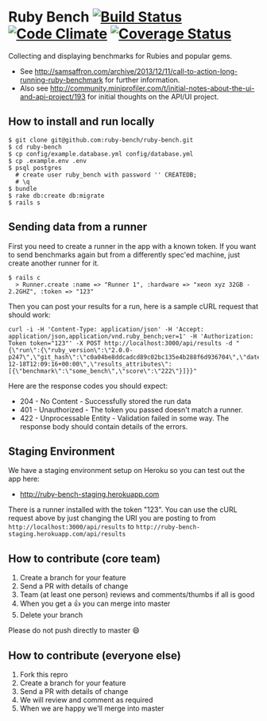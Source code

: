 Ruby Bench [![Build Status](https://travis-ci.org/ruby-bench/ruby-bench.png?branch=master)](https://travis-ci.org/ruby-bench/ruby-bench) [![Code Climate](https://codeclimate.com/github/ruby-bench/ruby-bench.png)](https://codeclimate.com/github/ruby-bench/ruby-bench) [![Coverage Status](https://coveralls.io/repos/ruby-bench/ruby-bench/badge.png)](https://coveralls.io/r/ruby-bench/ruby-bench)
==========

Collecting and displaying benchmarks for Rubies and popular gems.

* See http://samsaffron.com/archive/2013/12/11/call-to-action-long-running-ruby-benchmark for further information.
* Also see http://community.miniprofiler.com/t/initial-notes-about-the-ui-and-api-project/193 for initial thoughts on the API/UI project.


How to install and run locally
------------------------------

```
$ git clone git@github.com:ruby-bench/ruby-bench.git
$ cd ruby-bench
$ cp config/example.database.yml config/database.yml
$ cp .example.env .env
$ psql postgres
  # create user ruby_bench with password '' CREATEDB;
  # \q
$ bundle
$ rake db:create db:migrate
$ rails s
```

Sending data from a runner
--------------------------

First you need to create a runner in the app with a known token. If you want to send benchmarks again but from a differently spec'ed machine, just create another runner for it.

```
$ rails c
  > Runner.create :name => "Runner 1", :hardware => "xeon xyz 32GB - 2.2GHZ", :token => "123"
```

Then you can post your results for a run, here is a sample cURL request that should work:

```
curl -i -H 'Content-Type: application/json' -H 'Accept: application/json,application/vnd.ruby_bench;ver=1' -H 'Authorization: Token token="123"' -X POST http://localhost:3000/api/results -d "{\"run\":{\"ruby_version\":\"2.0.0-p247\",\"git_hash\":\"c0a04be8ddcadcd89c02bc135e4b288f6d936704\",\"date\":\"2013-12-18T12:09:16+00:00\",\"results_attributes\":[{\"benchmark\":\"some_bench\",\"score\":\"222\"}]}}"
```

Here are the response codes you should expect:

* 204 - No Content - Successfully stored the run data
* 401 - Unauthorized - The token you passed doesn't match a runner.
* 422 - Unprocessable Entity - Validation failed in some way. The response body should contain details of the errors.

Staging Environment
-------------------

We have a staging environment setup on Heroku so you can test out the app here:

* http://ruby-bench-staging.herokuapp.com

There is a runner installed with the token "123". You can use the cURL request above by just changing the URI you are posting to from ```http://localhost:3000/api/results``` to ```http://ruby-bench-staging.herokuapp.com/api/results```

How to contribute (core team)
-----------------------------

1. Create a branch for your feature
2. Send a PR with details of change
3. Team (at least one person) reviews and comments/thumbs if all is good
4. When you get a :+1: you can merge into master
5. Delete your branch

Please do not push directly to master :smile:

How to contribute (everyone else)
---------------------------------

1. Fork this repro
2. Create a branch for your feature
3. Send a PR with details of change
4. We will review and comment as required
5. When we are happy we'll merge into master
